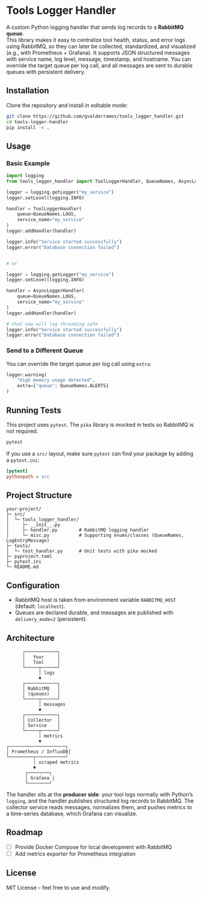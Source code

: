 # Tools Logger Handler

A custom Python logging handler that sends log records to a **RabbitMQ queue**.  
This library makes it easy to centralize tool health, status, and error logs using RabbitMQ, so they can later be collected, standardized, and visualized (e.g., with Prometheus + Grafana). It supports JSON structured messages with service name, log level, message, timestamp, and hostname. You can override the target queue per log call, and all messages are sent to durable queues with persistent delivery.

## Installation

Clone the repository and install in editable mode:

```bash
git clone https://github.com/gvalderramos/tools_logger_handler.git
cd tools-logger-handler
pip install -e .
```

## Usage

### Basic Example

```python
import logging
from tools_logger_handler import ToolLoggerHandler, QueueNames, AsyncLoggerHandler

logger = logging.getLogger("my_service")
logger.setLevel(logging.INFO)

handler = ToolLoggerHandler(
    queue=QueueNames.LOGS,
    service_name="my_service"
)
logger.addHandler(handler)

logger.info("Service started successfully")
logger.error("Database connection failed")


# or

logger = logging.getLogger("my_service")
logger.setLevel(logging.INFO)

handler = AsyncLoggerHandler(
    queue=QueueNames.LOGS,
    service_name="my_service"
)
logger.addHandler(handler)

# that now will log threading safe
logger.info("Service started successfully")
logger.error("Database connection failed")
```

### Send to a Different Queue

You can override the target queue per log call using `extra`:

```python
logger.warning(
    "High memory usage detected",
    extra={"queue": QueueNames.ALERTS}
)
```

## Running Tests

This project uses `pytest`. The `pika` library is mocked in tests so RabbitMQ is not required.

```bash
pytest
```

If you use a `src/` layout, make sure `pytest` can find your package by adding a `pytest.ini`:

```ini
[pytest]
pythonpath = src
```

## Project Structure

```
your-project/
├─ src/
│  └─ tools_logger_handler/
│     ├─ __init__.py
│     ├─ handler.py        # RabbitMQ logging handler
│     └─ misc.py           # Supporting enums/classes (QueueNames, LogEntryMessage)
├─ tests/
│  └─ test_handler.py      # Unit tests with pika mocked
├─ pyproject.toml
├─ pytest.ini
└─ README.md
```

## Configuration

- RabbitMQ host is taken from environment variable `RABBITMQ_HOST` (default: `localhost`).
- Queues are declared durable, and messages are published with `delivery_mode=2` (persistent).

## Architecture

```
      ┌────────────┐
      │   Your     │
      │   Tool     │
      └─────┬──────┘
            │ logs
            ▼
      ┌────────────┐
      │ RabbitMQ   │
      │ (queues)   │
      └─────┬──────┘
            │ messages
            ▼
      ┌────────────┐
      │ Collector  │
      │ Service    │
      └─────┬──────┘
            │ metrics
            ▼
┌─────────────────────┐
│ Prometheus / InfluxDB│
└─────────┬───────────┘
          │ scraped metrics
          ▼
       ┌────────┐
       │ Grafana │
       └────────┘
```

The handler sits at the **producer side**: your tool logs normally with Python’s `logging`, and the handler publishes structured log records to RabbitMQ. The collector service reads messages, normalizes them, and pushes metrics to a time-series database, which Grafana can visualize.

## Roadmap

- [ ] Provide Docker Compose for local development with RabbitMQ
- [ ] Add metrics exporter for Prometheus integration

## License

MIT License – feel free to use and modify.

